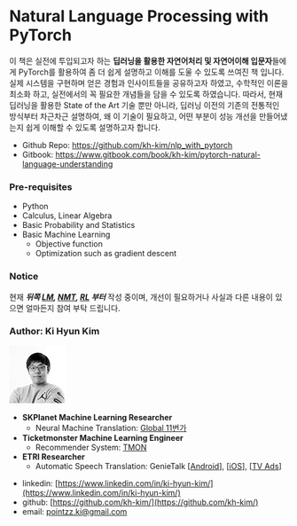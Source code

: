 # Natural Language Processing with PyTorch

이 책은 실전에 투입되고자 하는 **딥러닝을 활용한 자연어처리 및 자연어이해 입문자**들에게 PyTorch를 활용하여 좀 더 쉽게 설명하고 이해를 도울 수 있도록 쓰여진 책 입니다. 실제 시스템을 구현하며 얻은 경험과 인사이트들을 공유하고자 하였고, 수학적인 이론을 최소화 하고, 실전에서의 꼭 필요한 개념들을 담을 수 있도록 하였습니다. 따라서, 현재 딥러닝을 활용한 State of the Art 기술 뿐만 아니라, 딥러닝 이전의 기존의 전통적인 방식부터 차근차근 설명하여, 왜 이 기술이 필요하고, 어떤 부분이 성능 개선을 만들어냈는지 쉽게 이해할 수 있도록 설명하고자 합니다.

- Github Repo: https://github.com/kh-kim/nlp_with_pytorch
- Gitbook: https://www.gitbook.com/book/kh-kim/pytorch-natural-language-understanding

### Pre-requisites

* Python
* Calculus, Linear Algebra
* Basic Probability and Statistics
* Basic Machine Learning
  * Objective function
  * Optimization such as gradient descent

### Notice

현재 ***뒤쪽 [LM](language-modeling/cover.md), [NMT](neural-machine-translation/cover.md), [RL](reinforcement-learning/cover.md) 부터*** 작성 중이며, 개선이 필요하거나 사실과 다른 내용이 있으면 얼마든지 참여 부탁 드립니다.

### Author: Ki Hyun Kim

![](/assets/author.gif)

+ **SKPlanet Machine Learning Researcher**
  - Neural Machine Translation: [Global 11번가](http://global.11st.co.kr/html/en/main_en.html?trlang=en)
+ **Ticketmonster Machine Learning Engineer**
  - Recommender System: [TMON](http://www.ticketmonster.co.kr/)
+ **ETRI Researcher**
  - Automatic Speech Translation: GenieTalk [[Android](https://play.google.com/store/apps/details?id=com.hancom.interfree.genietalk&hl=ko)], [[iOS](https://itunes.apple.com/kr/app/%EC%A7%80%EB%8B%88%ED%86%A1-genietalk/id1104930501?mt=8)], [[TV Ads](https://www.youtube.com/watch?v=Jda0G0yhWpM)]


* linkedin: [https://www.linkedin.com/in/ki-hyun-kim/](https://www.linkedin.com/in/ki-hyun-kim/)
* github: [https://github.com/kh-kim/](https://github.com/kh-kim/)
* email: pointzz.ki@gmail.com



